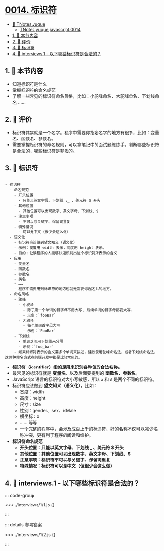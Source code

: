# [0014. 标识符](https://github.com/tnotesjs/TNotes.javascript/tree/main/notes/0014.%20%E6%A0%87%E8%AF%86%E7%AC%A6)

<!-- region:toc -->

- [📂 TNotes.yuque](https://www.yuque.com/tdahuyou/tnotes.yuque/)
  - [TNotes.yuque.javascript.0014](https://www.yuque.com/tdahuyou/tnotes.yuque/javascript.0014)
- [1. 🎯 本节内容](#1--本节内容)
- [2. 🫧 评价](#2--评价)
- [3. 📒 标识符](#3--标识符)
- [4. 💼 interviews.1 - 以下哪些标识符是合法的？](#4--interviews1---以下哪些标识符是合法的)

<!-- endregion:toc -->

## 1. 🎯 本节内容

- 知道标识符是什么
- 掌握标识符的命名规范
- 了解一些常见的标识符命名风格，比如：小驼峰命名、大驼峰命名、下划线命名 ……

## 2. 🫧 评价

- 标识符其实就是一个名字。程序中需要你指定名字的地方有很多，比如：变量名、函数名、参数名。
- 需要掌握标识符的命名规则，可以拿笔记中的面试题练练手，判断哪些标识符是合法的，哪些标识符是非法的。

## 3. 📒 标识符

```markmap

- 标识符
  - 命名规范
    - 开头位置
      - 只能以英文字母、下划线 \_ 、美元符 $ 开头
    - 其他位置
      - 其他位置可以出现数字、英文字母、下划线、$
    - 注意事项
      - 不可以与关键字、保留词重复
    - 特殊情况
      - 可以是中文（很少会这么做）
  - 语义化
    - 标识符应该做到望文知义（语义化）
    - 示例：宽度用 width 表示，高度用 height 表示。
    - 目的：让读程序的人能够快速识别出这个标识符所表示的含义
  - 应用
    - 变量名
    - 函数名
    - 参数名
    - 类名
    - ……
    - 程序中需要用到标识符的地方也就是需要你起名儿的地方。
  - 命名风格
    - 驼峰
      - 小驼峰
        - 除了第一个单词的首字母不用大写, 后续单词的首字母都要大写。
        - 示例：`fooBar`
      - 大驼峰
        - 每个单词首字母大写
        - 示例：`FooBar`
    - 下划线
      - 单词之间用下划线来分隔
      - 示例：`foo_bar`
    - 如果标识符表示的含义需多个单词来描述，建议使用驼峰命名法，或者下划线命名法，这两种命名方式在前端开发中都是比较常见的。

```

- **标识符（identifier）指的是用来识别各种值的合法名称。**
- 最常见的标识符就是 **变量名**，以及后面要提到的 **函数名、参数名**。
- JavaScript 语言的标识符对大小写敏感，所以 `a` 和 `A` 是两个不同的标识符。
- 标识符应该做到 **望文知义（语义化）**，比如：
  - 宽度：width
  - 高度：height
  - 尺寸：size
  - 性别：gender、sex、isMale
  - 横坐标：x
  - …… 等等
  - 一个完整的程序中，会涉及成百上千的标识符，好的名称不仅可以减少名称冲突，更有利于程序的阅读和维护。
- **标识符命名规范**
  - **开头位置：只能以英文字母、下划线 \_ 、美元符 $ 开头**
  - **其他位置：其他位置可以出现数字、英文字母、下划线、$**
  - **注意事项：标识符不可以与关键字、保留词重复**
  - **特殊情况：标识符可以是中文（但很少会这么做）**

## 4. 💼 interviews.1 - 以下哪些标识符是合法的？

::: code-group

<<< ./interviews/1/1.js {}

:::

::: details 参考答案

<<< ./interviews/1/2.js {}

:::
